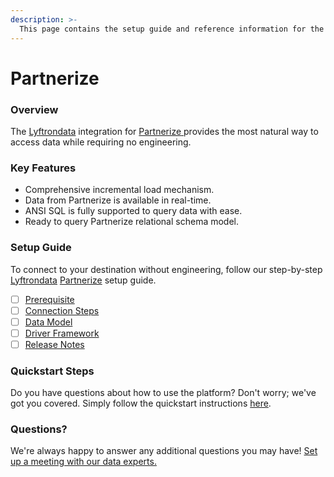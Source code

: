 ```yaml
---
description: >-
  This page contains the setup guide and reference information for the Partnerize source connector.
---
```


# Partnerize

### Overview

The [Lyftrondata](https://www.lyftrondata.com/) integration for [Partnerize](https://www.lyftrondata.com/integration/partnerize/)[ ](https://www.lyftrondata.com/integration/partnerize/)provides the most natural way to access data while requiring no engineering.

### Key Features

* Comprehensive incremental load mechanism.
* Data from Partnerize is available in real-time.&#x20;
* ANSI SQL is fully supported to query data with ease.
* Ready to query Partnerize relational schema model.

### Setup Guide

To connect to your destination without engineering, follow our step-by-step [Lyftrondata](https://www.lyftrondata.com/)  [Partnerize](https://www.lyftrondata.com/integration/partnerize/) setup guide.

* [ ] [Prerequisite](../../business-analytics/partnerize/prerequisite.md)
* [ ] [Connection Steps](../../business-analytics/partnerize/connection-steps.md)
* [ ] [Data Model](../../business-analytics/partnerize/data-model/)
* [ ] [Driver Framework](../../business-analytics/partnerize/driver-framework/)
* [ ] [Release Notes](../../business-analytics/partnerize/release-notes.md)

### Quickstart Steps

Do you have questions about how to use the platform? Don't worry; we've got you covered. Simply follow the quickstart instructions [here](../../../quickstart-steps.md).

### Questions? <a href="#questions" id="questions"></a>

We're always happy to answer any additional questions you may have! [Set up a meeting with our data experts.](https://www.lyftrondata.com/book-a-meeting/)

